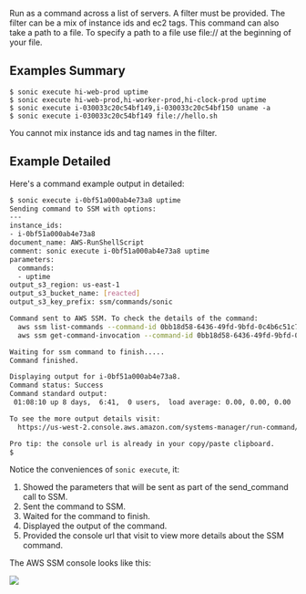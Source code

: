 Run as a command across a list of servers. A filter must be provided.  The filter can be a mix of instance ids and ec2 tags. This command can also take a path to a file. To specify a path to a file use file:// at the beginning of your file.

## Examples Summary

    $ sonic execute hi-web-prod uptime
    $ sonic execute hi-web-prod,hi-worker-prod,hi-clock-prod uptime
    $ sonic execute i-030033c20c54bf149,i-030033c20c54bf150 uname -a
    $ sonic execute i-030033c20c54bf149 file://hello.sh

You cannot mix instance ids and tag names in the filter.

## Example Detailed

Here's a command example output in detailed:

```sh
$ sonic execute i-0bf51a000ab4e73a8 uptime
Sending command to SSM with options:
---
instance_ids:
- i-0bf51a000ab4e73a8
document_name: AWS-RunShellScript
comment: sonic execute i-0bf51a000ab4e73a8 uptime
parameters:
  commands:
  - uptime
output_s3_region: us-east-1
output_s3_bucket_name: [reacted]
output_s3_key_prefix: ssm/commands/sonic

Command sent to AWS SSM. To check the details of the command:
  aws ssm list-commands --command-id 0bb18d58-6436-49fd-9bfd-0c4b6c51c7a2
  aws ssm get-command-invocation --command-id 0bb18d58-6436-49fd-9bfd-0c4b6c51c7a2 --instance-id i-0bf51a000ab4e73a8

Waiting for ssm command to finish.....
Command finished.

Displaying output for i-0bf51a000ab4e73a8.
Command status: Success
Command standard output:
 01:08:10 up 8 days,  6:41,  0 users,  load average: 0.00, 0.00, 0.00

To see the more output details visit:
  https://us-west-2.console.aws.amazon.com/systems-manager/run-command/0bb18d58-6436-49fd-9bfd-0c4b6c51c7a2

Pro tip: the console url is already in your copy/paste clipboard.
$
```

Notice the conveniences of `sonic execute`, it:

1. Showed the parameters that will be sent as part of the send_command call to SSM.
2. Sent the command to SSM.
3. Waited for the command to finish.
4. Displayed the output of the command.
5. Provided the console url that visit to view more details about the SSM command.

The AWS SSM console looks like this:

<img src="/img/tutorials/ec2-console-run-command.png" class="doc-photo" />
